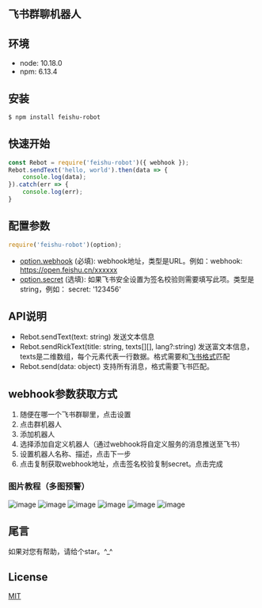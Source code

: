 ## 飞书群聊机器人
## 环境
* node: 10.18.0
* npm: 6.13.4

## 安装
```bash
$ npm install feishu-robot
```

## 快速开始
```js
const Rebot = require('feishu-robot')({ webhook });
Rebot.sendText('hello, world').then(data => {
    console.log(data);
}).catch(err => {
    console.log(err);
}
```

## 配置参数
```js
require('feishu-robot')(option);
```
* [option.webhook](#webhook参数获取方式) (必填): webhook地址，类型是URL。例如：webhook: https://open.feishu.cn/xxxxxx
* [option.secret](#webhook参数获取方式) (选填): 如果飞书安全设置为签名校验则需要填写此项。类型是string，例如： secret: '123456'

## API说明
* Rebot.sendText(text: string) 发送文本信息
* Rebot.sendRickText(title: string, texts[][], lang?:string) 发送富文本信息， texts是二维数组，每个元素代表一行数据。格式需要和[飞书格式](https://open.feishu.cn/document/ukTMukTMukTM/uMDMxEjLzATMx4yMwETM#c48c9c2a)匹配
* Rebot.send(data: object) 支持所有消息，格式需要飞书匹配。

## webhook参数获取方式
1. 随便在哪一个飞书群聊里，点击设置
2. 点击群机器人
3. 添加机器人
4. 选择添加自定义机器人（通过webhook将自定义服务的消息推送至飞书）
5. 设置机器人名称、描述，点击下一步
6. 点击复制获取webhook地址，点击签名校验复制secret。点击完成

### 图片教程（**多图预警**）
![image](https://user-images.githubusercontent.com/38270459/111720692-66bd7c00-8899-11eb-9ba5-0cd94753581b.png)
![image](https://user-images.githubusercontent.com/38270459/111721384-b94b6800-889a-11eb-82ca-e441250f8d9c.png)
![image](https://user-images.githubusercontent.com/38270459/111721494-f7488c00-889a-11eb-9e0c-60b0da76a7f3.png)
![image](https://user-images.githubusercontent.com/38270459/111721574-265efd80-889b-11eb-9e1e-b1288f6dc4e8.png)
![image](https://user-images.githubusercontent.com/38270459/111721700-61f9c780-889b-11eb-8a83-58f84bad1163.png)
![image](https://user-images.githubusercontent.com/38270459/111722043-0845cd00-889c-11eb-9f1e-6abce953b6ce.png)

## 尾言
如果对您有帮助，请给个star。^_^

## License
[MIT](LICENSE)
